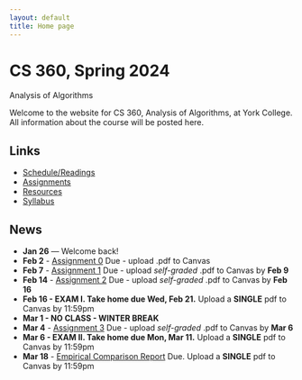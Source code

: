 ```yaml
---
layout: default
title: Home page
---
```


# CS 360, Spring 2024

<div id="subtitle">Analysis of Algorithms</div>

Welcome to the website for CS 360, Analysis of Algorithms, at York College.  All information about the course will be posted here.

## Links

* [Schedule/Readings](schedule.html)
* [Assignments](assign/index.html)
* [Resources](resources.html)
* [Syllabus](syllabus.html)

## News
* **Jan 26** &mdash; Welcome back!
* **Feb 2** - [Assignment 0](assign/assign00.html) Due - upload .pdf to Canvas
* **Feb 7** - [Assignment 1](assign/assign01.html) Due - upload *self-graded* .pdf to Canvas by **Feb 9**
* **Feb 14** - [Assignment 2](assign/assign02.html) Due - upload *self-graded* .pdf to Canvas by **Feb 16**
* **Feb 16 - EXAM I. Take home due Wed, Feb 21.** Upload a **SINGLE** pdf to Canvas by 11:59pm
* **Mar 1 - NO CLASS - WINTER BREAK**
* **Mar 4** - [Assignment 3](assign/assign03.html) Due - upload *self-graded* .pdf to Canvas by **Mar 6**
* **Mar 6 - EXAM II. Take home due Mon, Mar 11.** Upload a **SINGLE** pdf to Canvas by 11:59pm
* **Mar 18** - [Empirical Comparison Report](assign/emp_comp.html) Due. Upload a **SINGLE** pdf to Canvas by 11:59pm

<!--
* **Feb 6** - [Assignment 1](assign/assign01.html) Due
* **Feb 15** - [Assignment 2](assign/assign02.html) Due
* **Feb 17 - EXAM I. Take home due Wed, Feb 22.** Upload a **SINGLE** pdf to Canvas by 11:59pm
* **Mar 1** - [Assignment 3](assign/assign03.html) Due
* **Mar 3 - EXAM II. Take home due Wed, Mar 8.** Upload a **SINGLE** pdf to Canvas by 11:59pm
* **Mar 10 - NO CLASS - WINTER BREAK**
* **Mar 17** - [Empirical Comparison Report](assign/emp_comp.html) Due. Upload a **SINGLE** pdf to Canvas by 11:59pm
* **Mar 24** - [Assignment 4](assign/assign04.html) Due
* **Mar 29** - [Assignment 5](assign/assign05.html) Due
* **Mar 31 - EXAM III. Take home due Wed, Apr 5.** Upload a **SINGLE** pdf to Canvas by 11:59pm
* **Apr 7, 10 - NO CLASS - SPRING BREAK**
* **Apr 19** - [Assignment 6](assign/assign06.html) Due
* **Apr 26** - [Assignment 7](assign/assign07.html) Due
* **Apr 28 - EXAM IV. Take home due Fri, May 5.** Upload a **SINGLE** pdf to Canvas by 11:59pm
* **May 8, 10 - Final Project Presentations**
* **May 10** - [Final Project Report](assign/finalproj.html) Due. Upload a **SINGLE** pdf to Canvas by 11:59pm
-->